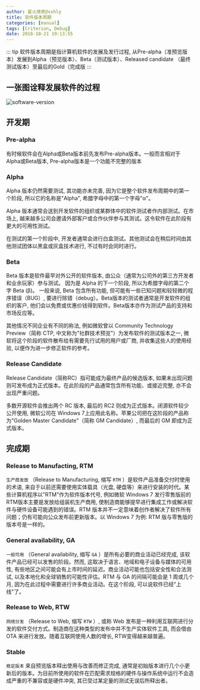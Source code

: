 ```yaml
---
author: 星火燎原@vxhly
title: 软件版本周期
categories: [manual]
tags: [Criterion, Debug]
date: 2018-10-21 19:13:55
---
```


::: tip
软件版本周期是指计算机软件的发展及发行过程, 从Pre-alpha（准预览版本）发展到Alpha（预览版本）、Beta（测试版本）、Released candidate （最终测试版本）至最后的Gold（完成版
:::
<!-- more -->

## 一张图诠释发展软件的过程

![software-version](http://oss-blog.test.upcdn.net/software.jpg)

## 开发期

### Pre-alpha

有时候软件会在Alpha或Beta版本前先发布Pre-alpha版本。一般而言相对于Alpha或Beta版本, Pre-alpha版本是一个功能不完整的版本

### Alpha

Alpha 版本仍然需要测试, 其功能亦未完善, 因为它是整个软件发布周期中的第一个阶段, 所以它的名称是"Alpha", 希腊字母中的第一个字母"α"。

Alpha 版本通常会送到开发软件的组织或某群体中的软件测试者作内部测试。在市场上, 越来越多公司会邀请外部客户或合作伙伴参与其测试。这令软件在此阶段有更大的可用性测试。

在测试的第一个阶段中, 开发者通常会进行白盒测试。其他测试会在稍后时间由其他测试团体以黑盒或灰盒技术进行, 不过有时会同时进行。

### Beta

Beta 版本是软件最早对外公开的软件版本, 由公众（通常为公司外的第三方开发者和业余玩家）参与测试。 因为是 Alpha 的下一个阶段, 所以为希腊字母的第二个字 Beta (β)。 一般来说, Beta 包含所有功能, 但可能有一些已知问题和较轻微的程序错误（BUG）, 要进行除错（debug）。Beta版本的测试者通常是开发软件的组织的客户, 他们会以免费或优惠价钱得到软件。Beta版本亦作为测试产品的支持和市场反应等。

其他情况不同企业有不同的称法, 例如微软曾以 Community Technology Preview（简称 CTP, 中文称为"社群技术预览"）为发布软件的测试版本之一, 微软将这个阶段的软件散布给有需要先行试用的用户或厂商, 并收集这些人的使用经验, 以便作为进一步修正软件的参考。

### Release Candidate

Release Candidate（简称RC）指可能成为最终产品的候选版本, 如果未出现问题则可发布成为正式版本。在此阶段的产品通常包含所有功能、或接近完整, 亦不会出现严重问题。

多数开源软件会推出两个 RC 版本, 最后的 RC2 则成为正式版本。闭源软件较少公开使用, 微软公司在 Windows 7上应用此名称。苹果公司把在这阶段的产品称为"Golden Master Candidate"（简称 GM Candidate）, 而最后的 GM 即成为正式版本。

## 完成期

### Release to Manufacting, RTM

`生产商发放` （Release to Manufacturing, 缩写 `RTM` ）是软件产品准备交付时使用的术语, 来自于以前还需要使用实体载具（光盘, 硬盘等）来进行安装的时代。某些计算机程序以"RTM"作为软件版本代号, 例如微软 Windows 7 发行零售版前的RTM版本主要是发放给组装机生产商用, 使制造商能够提早进行集成工作或解决软件与硬件设备可能遇到的错误。RTM 版本并不一定意味着创作者解决了软件所有问题；仍有可能向公众发布前更新版本。以 Windows 7 为例: RTM 版与零售版的版本号是一样的。

### General availability, GA

`一般可用` （General availability, 缩写 `GA` ）是所有必要的商业活动已经完成, 该软件产品已经可以发售的阶段。然而, 这取决于语言、地域和电子设备与媒体的可用性, 有些地区之间可能会有上市时间的延迟。商业活动可能也包括安全性和合法测试, 以及本地化和全球销售的可能性评估。RTM 与 GA 的间隔可能会是 1 周或几个月, 因为在此过程中需要进行许多商业活动。在这个阶段, 可以说软件已经"上线"了。

### Release to Web, RTW

`网络分发` （Release to Web, 缩写 `RTW` ）, 或称 Web 发布是一种利用互联网进行分发的软件交付方式。制造商在这种类型的发布中并不生产实体软件工具, 而会借由 OTA 来进行发放。随着互联网使用人数的增长, RTW变得越来越普遍。

### Stable

`稳定版本` 来自预览版本释出使用与改善而修正完成, 通常是初始版本进行几个小更新后的版本。为目前所使用的软件在匹配需求规格的硬件与操作系统中运行不会造成严重的不兼容或是硬件冲突, 其已受过某定量的测试无误后所释出者。


